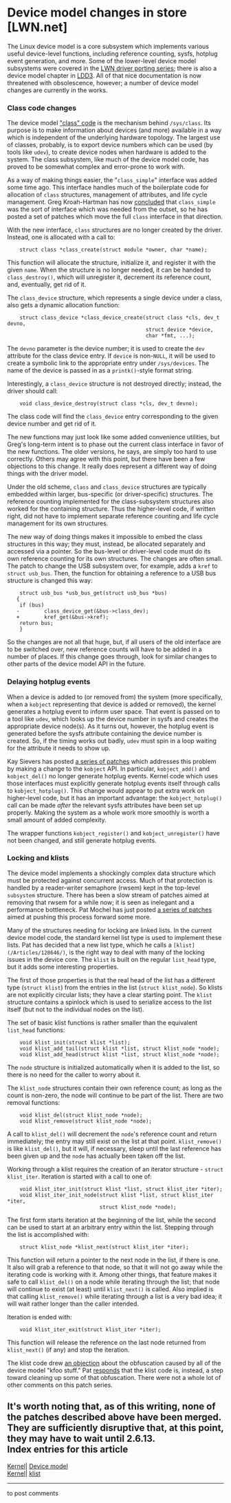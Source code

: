 # Device model changes in store [LWN.net]

The Linux device model is a core subsystem which implements various useful device-level functions, including reference counting, sysfs, hotplug event generation, and more. Some of the lower-level device model subsystems were covered in the [LWN driver porting series](/Articles/driver-porting/); there is also a device model chapter in [LDD3](/Kernel/LDD3/). All of that nice documentation is now threatened with obsolescence, however; a number of device model changes are currently in the works. 

### Class code changes

The device model ["class" code](/Articles/31370/) is the mechanism behind `/sys/class`. Its purpose is to make information about devices (and more) available in a way which is independent of the underlying hardware topology. The largest use of classes, probably, is to export device numbers which can be used (by tools like `udev`), to create device nodes when hardware is added to the system. The class subsystem, like much of the device model code, has proved to be somewhat complex and error-prone to work with. 

As a way of making things easier, the "`class_simple`" interface was added some time ago. This interface handles much of the boilerplate code for allocation of `class` structures, management of attributes, and life cycle management. Greg Kroah-Hartman has now [concluded](/Articles/127860/) that `class_simple` was the sort of interface which was needed from the outset, so he has posted a set of patches which move the full `class` interface in that direction. 

With the new interface, `class` structures are no longer created by the driver. Instead, one is allocated with a call to: 
    
    
        struct class *class_create(struct module *owner, char *name);
    

This function will allocate the structure, initialize it, and register it with the given `name`. When the structure is no longer needed, it can be handed to `class_destroy()`, which will unregister it, decrement its reference count, and, eventually, get rid of it. 

The `class_device` structure, which represents a single device under a class, also gets a dynamic allocation function: 
    
    
        struct class_device *class_device_create(struct class *cls, dev_t devno,
                                                 struct device *device, 
                                                 char *fmt, ...);
    

The `devno` parameter is the device number; it is used to create the `dev` attribute for the class device entry. If `device` is non-`NULL`, it will be used to create a symbolic link to the appropriate entry under `/sys/devices`. The name of the device is passed in as a `printk()`-style format string. 

Interestingly, a `class_device` structure is not destroyed directly; instead, the driver should call: 
    
    
        void class_device_destroy(struct class *cls, dev_t devno);
    

The class code will find the `class_device` entry corresponding to the given device number and get rid of it. 

The new functions may just look like some added convenience utilities, but Greg's long-term intent is to phase out the current class interface in favor of the new functions. The older versions, he says, are simply too hard to use correctly. Others may agree with this point, but there have been a few objections to this change. It really does represent a different way of doing things with the driver model. 

Under the old scheme, `class` and `class_device` structures are typically embedded within larger, bus-specific (or driver-specific) structures. The reference counting implemented for the class-subsystem structures also worked for the containing structure. Thus the higher-level code, if written right, did not have to implement separate reference counting and life cycle management for its own structures. 

The new way of doing things makes it impossible to embed the class structures in this way; they must, instead, be allocated separately and accessed via a pointer. So the bus-level or driver-level code must do its own reference counting for its own structures. The changes are often small. The patch to change the USB subsystem over, for example, adds a `kref` to `struct usb_bus`. Then, the function for obtaining a reference to a USB bus structure is changed this way: 
    
    
        struct usb_bus *usb_bus_get(struct usb_bus *bus)
       {
     	if (bus)
       -		class_device_get(&bus->class_dev);
       +		kref_get(&bus->kref);
     	return bus; 
        }
    

So the changes are not all that huge, but, if all users of the old interface are to be switched over, new reference counts will have to be added in a number of places. If this change goes through, look for similar changes to other parts of the device model API in the future. 

### Delaying hotplug events

When a device is added to (or removed from) the system (more specifically, when a `kobject` representing that device is added or removed), the kernel generates a hotplug event to inform user space. That event is passed on to a tool like `udev`, which looks up the device number in sysfs and creates the appropriate device node(s). As it turns out, however, the hotplug event is generated before the sysfs attribute containing the device number is created. So, if the timing works out badly, `udev` must spin in a loop waiting for the attribute it needs to show up. 

Kay Sievers has posted [a series of patches](/Articles/128230/) which addresses this problem by making a change to the `kobject` API. In particular, `kobject_add()` and `kobject_del()` no longer generate hotplug events. Kernel code which uses those interfaces must explicitly generate hotplug events itself through calls to `kobject_hotplug()`. This change would appear to put extra work on higher-level code, but it has an important advantage: the `kobject_hotplug()` call can be made _after_ the relevant sysfs attributes have been set up properly. Making the system as a whole work more smoothly is worth a small amount of added complexity. 

The wrapper functions `kobject_register()` and `kobject_unregister()` have not been changed, and still generate hotplug events. 

### Locking and klists

The device model implements a shockingly complex data structure which must be protected against concurrent access. Much of that protection is handled by a reader-writer semaphore (rwsem) kept in the top-level `subsystem` structure. There has been a slow stream of patches aimed at removing that rwsem for a while now; it is seen as inelegant and a performance bottleneck. Pat Mochel has just posted [a series of patches](/Articles/128645/) aimed at pushing this process forward some more. 

Many of the structures needing for locking are linked lists. In the current device model code, the standard kernel list type is used to implement these lists. Pat has decided that a new list type, which he calls a `[klist](/Articles/128646/)`, is the right way to deal with many of the locking issues in the device core. The `klist` is built on the regular `list_head` type, but it adds some interesting properties. 

The first of those properties is that the real head of the list has a different type (`struct klist`) from the entries in the list (`struct klist_node`). So klists are not explicitly circular lists; they have a clear starting point. The `klist` structure contains a spinlock which is used to serialize access to the list itself (but not to the individual nodes on the list). 

The set of basic klist functions is rather smaller than the equivalent `list_head` functions: 
    
    
        void klist_init(struct klist *list);
        void klist_add_tail(struct klist *list, struct klist_node *node);
        void klist_add_head(struct klist *list, struct klist_node *node);
    

The `node` structure is initialized automatically when it is added to the list, so there is no need for the caller to worry about it. 

The `klist_node` structures contain their own reference count; as long as the count is non-zero, the node will continue to be part of the list. There are two removal functions: 
    
    
        void klist_del(struct klist_node *node);
        void klist_remove(struct klist_node *node);
    

A call to `klist_del()` will decrement the `node`'s reference count and return immediately; the entry may still exist on the list at that point. `klist_remove()` is like `klist_del()`, but it will, if necessary, sleep until the last reference has been given up and the `node` has actually been taken off the list. 

Working through a klist requires the creation of an iterator structure - `struct klist_iter`. Iteration is started with a call to one of: 
    
    
        void klist_iter_init(struct klist *list, struct klist_iter *iter);
        void klist_iter_init_node(struct klist *list, struct klist_iter *iter,
                                  struct klist_node *node);
    

The first form starts iteration at the beginning of the list, while the second can be used to start at an arbitrary entry within the list. Stepping through the list is accomplished with: 
    
    
        struct klist_node *klist_next(struct klist_iter *iter);
    

This function will return a pointer to the next node in the list, if there is one. It also will grab a reference to that node, so that it will not go away while the iterating code is working with it. Among other things, that feature makes it safe to call `klist_del()` on a node while iterating through the list; that node will continue to exist (at least) until `klist_next()` is called. Also implied is that calling `klist_remove()` while iterating through a list is a very bad idea; it will wait rather longer than the caller intended. 

Iteration is ended with: 
    
    
        void klist_iter_exit(struct klist_iter *iter);
    

This function will release the reference on the last node returned from `klist_next()` (if any) and stop the iteration. 

The klist code drew [an objection](/Articles/128674/) about the obfuscation caused by all of the device model "kfoo stuff." Pat [responds](/Articles/128675/) that the klist code is, instead, a step toward cleaning up some of that obfuscation. There were not a whole lot of other comments on this patch series. 

It's worth noting that, as of this writing, none of the patches described above have been merged. They are sufficiently disruptive that, at this point, they may have to wait until 2.6.13.  
Index entries for this article  
---  
[Kernel](/Kernel/Index)| [Device model](/Kernel/Index#Device_model)  
[Kernel](/Kernel/Index)| [klist](/Kernel/Index#klist)  
  


* * *

to post comments 
